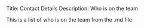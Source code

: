 Title: Contact Details
Description: Who is on the team

This is a list of who is on the team from the .md file
